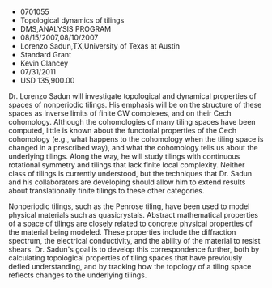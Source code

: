 
* 0701055
* Topological dynamics of tilings
* DMS,ANALYSIS PROGRAM
* 08/15/2007,08/10/2007
* Lorenzo Sadun,TX,University of Texas at Austin
* Standard Grant
* Kevin Clancey
* 07/31/2011
* USD 135,900.00

Dr. Lorenzo Sadun will investigate topological and dynamical properties of
spaces of nonperiodic tilings. His emphasis will be on the structure of these
spaces as inverse limits of finite CW complexes, and on their Cech cohomology.
Although the cohomologies of many tiling spaces have been computed, little is
known about the functorial properties of the Cech cohomology (e.g., what happens
to the cohomology when the tiling space is changed in a prescribed way), and
what the cohomology tells us about the underlying tilings. Along the way, he
will study tilings with continuous rotational symmetry and tilings that lack
finite local complexity. Neither class of tilings is currently understood, but
the techniques that Dr. Sadun and his collaborators are developing should allow
him to extend results about translationally finite tilings to these other
categories.

Nonperiodic tilings, such as the Penrose tiling, have been used to model
physical materials such as quasicrystals. Abstract mathematical properties of a
space of tilings are closely related to concrete physical properties of the
material being modeled. These properties include the diffraction spectrum, the
electrical conductivity, and the ability of the material to resist shears. Dr.
Sadun's goal is to develop this correspondence further, both by calculating
topological properties of tiling spaces that have previously defied
understanding, and by tracking how the topology of a tiling space reflects
changes to the underlying tilings.
